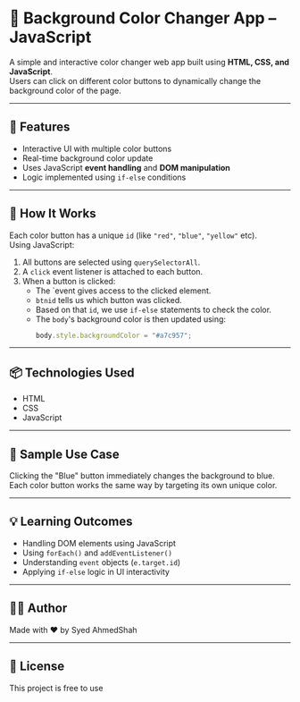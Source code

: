 # 🎨 Background Color Changer App – JavaScript

A simple and interactive color changer web app built using **HTML, CSS, and JavaScript**.  
Users can click on different color buttons to dynamically change the background color of the page.

---

## 🚀 Features

- Interactive UI with multiple color buttons  
- Real-time background color update  
- Uses JavaScript **event handling** and **DOM manipulation**  
- Logic implemented using `if-else` conditions

---

## 🧠 How It Works

Each color button has a unique `id` (like `"red"`, `"blue"`, `"yellow"` etc).  
Using JavaScript:

1. All buttons are selected using `querySelectorAll`.
2. A `click` event listener is attached to each button.
3. When a button is clicked:
   - The `event gives access to the clicked element.
   - `btnid` tells us which button was clicked.
   - Based on that `id`, we use `if-else` statements to check the color.
   - The `body`'s background color is then updated using:
     ```js
     body.style.backgroundColor = "#a7c957";
     ```

---

## 📦 Technologies Used

- HTML
- CSS
- JavaScript

---

## 📸 Sample Use Case

Clicking the "Blue" button immediately changes the background to blue.  
Each color button works the same way by targeting its own unique color.

---

## 💡 Learning Outcomes

- Handling DOM elements using JavaScript
- Using `forEach()` and `addEventListener()`  
- Understanding `event` objects (`e.target.id`)
- Applying `if-else` logic in UI interactivity

---

## 🧑‍💻 Author

Made with ❤️ by Syed AhmedShah

---

## 📃 License

This project is free to use

